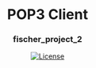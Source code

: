 <div align="center">
    <h1>POP3 Client</h1>
    <h3>fischer_project_2</h3>
</div>

<div align="center">

[![License](https://img.shields.io/badge/License-Boost%201.0-blue.svg)](https://www.boost.org/LICENSE_1_0.txt)

</div>